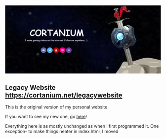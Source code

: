 ![Cortanium's Legacy Website](https://github.com/Cortanium/legacywebsitecontent/blob/main/cortylegacy.PNG?raw=true)
## Legacy Website     https://cortanium.net/legacywebsite

This is the original version of my personal website. 

If you want to see my new one, go [here](https://github.com/cortanium/cortanium.github.io)!


Everything here is as mostly unchanged as when I first programmed it. 
One exception- to make things neater in index.html, I moved <style> code to separate .css file.

This website includes..

  - A side image that transforms to a center image on mobile

  - Social link integration buttons

  - A big name, and a big subtext.

## Revision (Planned)   https://github.com/Cortanium/legacywebsite.v2

  - Better code! More formatting.

  - Excision of large parts of the website data. I can do twice as much with half as much.

  - CDN provided CSS, JS, and fonts

Goal: No visual changes, just a smaller, more optimized, and better internally designed website.

